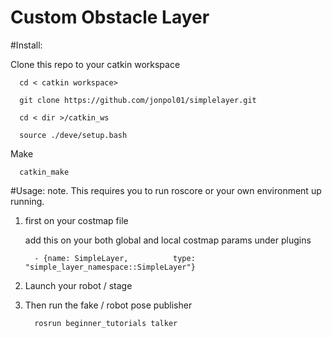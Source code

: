 # Custom Obstacle Layer

#Install:

Clone this repo to your catkin workspace

      cd < catkin workspace>

      git clone https://github.com/jonpol01/simplelayer.git

      cd < dir >/catkin_ws

      source ./deve/setup.bash

Make

      catkin_make

#Usage:
note. This requires you to run roscore or your own environment up running.

1. first on your costmap file

   add this on your both global and local costmap params under plugins

         - {name: SimpleLayer,          type: "simple_layer_namespace::SimpleLayer"}

2. Launch your robot / stage

3. Then run the fake / robot pose publisher

         rosrun beginner_tutorials talker
